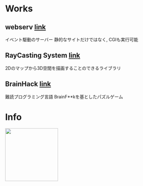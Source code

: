 # Works

## webserv [link](https://github.com/sk-uma/webserv)
イベント駆動のサーバー
静的なサイトだけではなく, CGIも実行可能

## RayCasting System [link](https://github.com/sk-uma/ray-casting)
2Dのマップから3D空間を描画することのできるライブラリ

## BrainHack [link](https://github.com/sk-uma/BrainHack_WebGL)
難読プログラミング言語 BrainF\*\*kを基としたパズルゲーム

# Info

<!--
**sk-uma/sk-uma** is a ✨ _special_ ✨ repository because its `README.md` (this file) appears on your GitHub profile.

Here are some ideas to get you started:

- 🔭 I’m currently working on ...
- 🌱 I’m currently learning ...
- 👯 I’m looking to collaborate on ...
- 🤔 I’m looking for help with ...
- 💬 Ask me about ...
- 📫 How to reach me: ...
- 😄 Pronouns: ...
- ⚡ Fun fact: ...
-->

<a href="https://github.com/sk-uma">
  <img align="left" height="170px" src="https://github-readme-stats.vercel.app/api/top-langs/?username=sk-uma&layout=compact&theme=dracula" />
</a>
